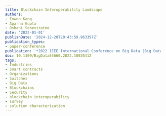 ```yaml
---
title: Blockchain Interoperability Landscape
authors:
- Inwon Kang
- Aparna Gupta
- Oshani Seneviratne
date: '2022-01-01'
publishDate: '2024-12-28T20:43:59.963357Z'
publication_types:
- paper-conference
publication: '*2022 IEEE International Conference on Big Data (Big Data)*'
doi: 10.1109/BigData55660.2022.10020412
tags:
- Industries
- Smart contracts
- Organizations
- Switches
- Big Data
- Blockchains
- Security
- blockchain interoperability
- survey
- solution characterization
---
```

